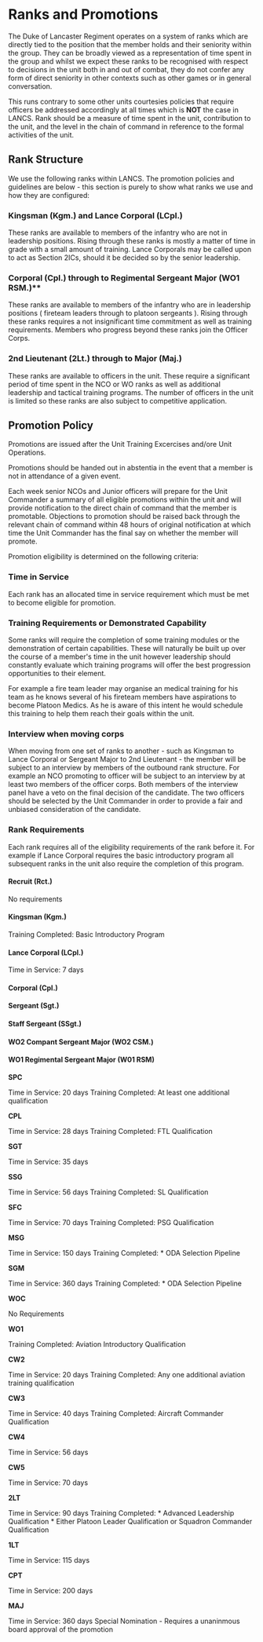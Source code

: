 # Ranks and Promotions
The Duke of Lancaster Regiment operates on a system of ranks which are directly tied to the position that the member holds and their seniority within the group. They can be broadly viewed as a representation of time spent in the group and whilst we expect these ranks to be recognised with respect to decisions in the unit both in and out of combat, they do not confer any form of direct seniority in other contexts such as other games or in general conversation.

This runs contrary to some other units courtesies policies that require officers be addressed accordingly at all times which is **NOT** the case in LANCS. Rank should be a measure of time spent in the unit, contribution to the unit, and the level in the chain of command in reference to the formal activities of the unit.

## Rank Structure
We use the following ranks within LANCS. The promotion policies and guidelines are below - this section is purely to show what ranks we use and how they are configured:

### Kingsman (Kgm.) and Lance Corporal (LCpl.)
These ranks are available to members of the infantry who are not in leadership positions. Rising through these ranks is mostly a matter of time in grade with a small amount of training. Lance Corporals may be called upon to act as Section 2ICs, should it be decided so by the senior leadership.

### Corporal (Cpl.) through to Regimental Sergeant Major (WO1 RSM.)**
These ranks are available to members of the infantry who are in leadership positions ( fireteam leaders through to platoon sergeants ). Rising through these ranks requires a not insignificant time commitment as well as training requirements. Members who progress beyond these ranks join the Officer Corps.

### 2nd Lieutenant (2Lt.) through to Major (Maj.)
These ranks are available to officers in the unit. These require a significant period of time spent in the NCO or WO ranks as well as additional leadership and tactical training programs. The number of officers in the unit is limited so these ranks are also subject to competitive application.


## Promotion Policy
Promotions are issued after the Unit Training Excercises and/ore Unit Operations.

Promotions should be handed out in abstentia in the event that a member is not in attendance of a given event.

Each week senior NCOs and Junior officers will prepare for the Unit Commander a summary of all eligible promotions within the unit and will provide notification to the direct chain of command that the member is promotable. Objections to promotion should be raised back through the relevant chain of command within 48 hours of original notification at which time the Unit Commander has the final say on whether the member will promote.

Promotion eligibility is determined on the following criteria:

### Time in Service
Each rank has an allocated time in service requirement which must be met to become eligible for promotion.

### Training Requirements or Demonstrated Capability
Some ranks will require the completion of some training modules or the demonstration of certain capabilities. These will naturally be built up over the course of a member's time in the unit however leadership should constantly evaluate which training programs will offer the best progression opportunities to their element.

For example a fire team leader may organise an medical training for his team as he knows several of his fireteam members have aspirations to become Platoon Medics. As he is aware of this intent he would schedule this training to help them reach their goals within the unit.

### Interview when moving corps
When moving from one set of ranks to another - such as Kingsman to Lance Corporal or Sergeant Major to 2nd Lieutenant - the member will be subject to an interview by members of the outbound rank structure. For example an NCO promoting to officer will be subject to an interview by at least two members of the officer corps. Both members of the interview panel have a veto on the final decision of the candidate. The two officers should be selected by the Unit Commander in order to provide a fair and unbiased consideration of the candidate.

### Rank Requirements
Each rank requires all of the eligibility requirements of the rank before it. For example if Lance Corporal requires the basic introductory program all subsequent ranks in the unit also require the completion of this program.

#### Recruit (Rct.)
No requirements

#### Kingsman (Kgm.)
Training Completed: Basic Introductory Program

#### Lance Corporal (LCpl.)
Time in Service: 7 days

#### Corporal (Cpl.)

#### Sergeant (Sgt.)

#### Staff Sergeant (SSgt.)

#### WO2 Compant Sergeant Major (WO2 CSM.)

#### WO1 Regimental Sergeant Major (W01 RSM)


**SPC**

Time in Service: 20 days
Training Completed: At least one additional qualification

**CPL**

Time in Service: 28 days
Training Completed: FTL Qualification

**SGT**

Time in Service: 35 days

**SSG**

Time in Service: 56 days
Training Completed: SL Qualification

**SFC**

Time in Service: 70 days
Training Completed: PSG Qualification

**MSG**

Time in Service: 150 days
Training Completed:
	* ODA Selection Pipeline

**SGM**

Time in Service: 360 days
Training Completed:
	* ODA Selection Pipeline

**WOC**

No Requirements

**WO1**

Training Completed: Aviation Introductory Qualification

**CW2**

Time in Service: 20 days
Training Completed: Any one additional aviation training qualification

**CW3**

Time in Service: 40 days
Training Completed: Aircraft Commander Qualification

**CW4**

Time in Service: 56 days

**CW5**

Time in Service: 70 days

**2LT**

Time in Service: 90 days
Training Completed:
	* Advanced Leadership Qualification
	* Either Platoon Leader Qualification or Squadron Commander Qualification

**1LT**

Time in Service: 115 days

**CPT**

Time in Service: 200 days

**MAJ**

Time in Service: 360 days
Special Nomination - Requires a unaninmous board approval of the promotion

